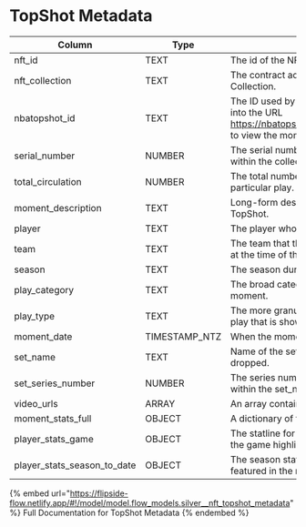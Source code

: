 # TopShot Metadata



| Column                          | Type           | Description                                                                                                                                       |
| ------------------------------- | -------------- | ------------------------------------------------------------------------------------------------------------------------------------------------- |
| nft\_id                         | TEXT           | The id of the NFT, usually a number.                                                                                                              |
| nft\_collection                 | TEXT           | The contract address or ID for the NFT Collection.                                                                                                |
| nbatopshot\_id                  | TEXT           | The ID used by NBA TopShot. This can be pasted into the URL https://nbatopshot.com/moment/{nbatopshot\_id} to view the moment on the marketplace. |
| serial\_number                  | NUMBER         | The serial number for the Moment, such as 25, within the collection.                                                                              |
| total\_circulation              | NUMBER         | The total number of moments minted for the particular play.                                                                                       |
| moment\_description             | TEXT           | Long-form description of the play, from NBA TopShot.                                                                                              |
| player                          | TEXT           | The player who is the focus of the moment.                                                                                                        |
| team                            | TEXT           | The team that the player from the moment is on, at the time of the moment.                                                                        |
| season                          | TEXT           | The season during which the moment occurred.                                                                                                      |
| play\_category                  | TEXT           | The broad category of play that is shown in the moment.                                                                                           |
| play\_type                      | TEXT           | The more granular (than play\_category) type of play that is shown in the moment.                                                                 |
| moment\_date                    | TIMESTAMP\_NTZ | When the moment occurred.                                                                                                                         |
| set\_name                       | TEXT           | Name of the set in which the moment was dropped.                                                                                                  |
| set\_series\_number             | NUMBER         | The series number for this particular set of drops, within the set\_name.                                                                         |
| video\_urls                     | ARRAY          | An array containing links to the moments.                                                                                                         |
| moment\_stats\_full             | OBJECT         | A dictionary of the full moment stats.                                                                                                            |
| player\_stats\_game             | OBJECT         | The statline for the player in the Moment, from the game highlighted.                                                                             |
| player\_stats\_season\_to\_date | OBJECT         | The season stats for the player as of the game featured in the moment.                                                                            |

{% embed url="https://flipside-flow.netlify.app/#!/model/model.flow_models.silver__nft_topshot_metadata" %}
Full Documentation for TopShot Metadata
{% endembed %}
